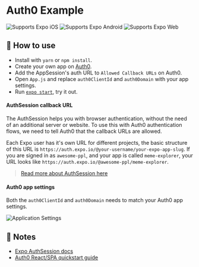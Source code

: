 # Auth0 Example

<p>
  <!-- iOS -->
  <img alt="Supports Expo iOS" longdesc="Supports Expo iOS" src="https://img.shields.io/badge/iOS-4630EB.svg?style=flat-square&logo=APPLE&labelColor=999999&logoColor=fff" />
  <!-- Android -->
  <img alt="Supports Expo Android" longdesc="Supports Expo Android" src="https://img.shields.io/badge/Android-4630EB.svg?style=flat-square&logo=ANDROID&labelColor=A4C639&logoColor=fff" />
  <!-- Web -->
  <img alt="Supports Expo Web" longdesc="Supports Expo Web" src="https://img.shields.io/badge/web-4630EB.svg?style=flat-square&logo=GOOGLE-CHROME&labelColor=4285F4&logoColor=fff" />
</p>

## 🚀 How to use

- Install with `yarn` or `npm install`.
- Create your own app on [Auth0](https://auth0.com).
- Add the AppSession's auth URL to `Allowed Callback URLs` on Auth0.
- Open `App.js` and replace `auth0ClientId` and `auth0Domain` with your app settings.
- Run [`expo start`](https://docs.expo.io/versions/latest/workflow/expo-cli/), try it out.

#### AuthSession callback URL

The AuthSession helps you with browser authentication, without the need of an additional server or website. To use this with Auth0 authentication flows, we need to tell Auth0 that the callback URLs are allowed.

Each Expo user has it's own URL for different projects, the basic structure of this URL is `https://auth.expo.io/@your-username/your-expo-app-slug`. If you are signed in as `awesome-ppl`, and your app is called `meme-explorer`, your URL looks like `https://auth.expo.io/@awesome-ppl/meme-explorer`.

> [Read more about AuthSession here](https://docs.expo.io/versions/latest/sdk/auth-session/)

#### Auth0 app settings

Both the `auth0ClientId` and `auth0Domain` needs to match your Auth0 app settings.

![Application Settings](https://i.imgur.com/Io9I4qg.jpg)

## 📝 Notes

- [Expo AuthSession docs](https://docs.expo.io/versions/latest/sdk/auth-session/)
- [Auth0 React/SPA quickstart guide](https://auth0.com/docs/quickstart/spa/react)
